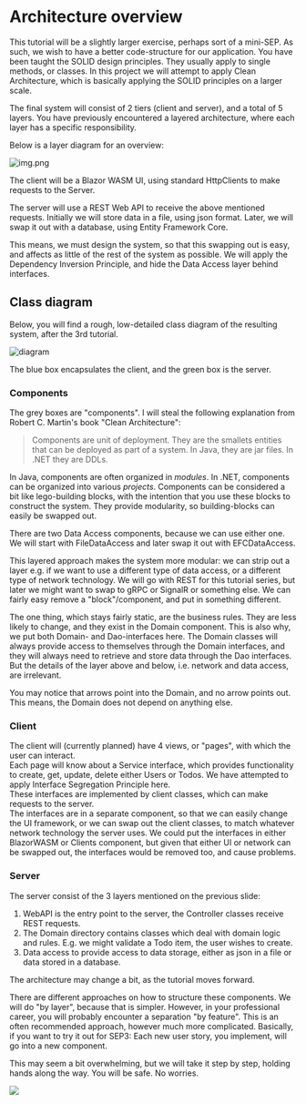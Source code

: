 # Architecture overview

This tutorial will be a slightly larger exercise, perhaps sort of a mini-SEP. As such, we wish to have a better code-structure for our application. You have been taught the SOLID design principles. They usually apply to single methods, or classes. In this project we will attempt to apply Clean Architecture, which is basically applying the SOLID principles on a larger scale.

The final system will consist of 2 tiers (client and server), and a total of 5 layers. You have previously encountered a layered architecture, where each layer has a specific responsibility.


Below is a layer diagram for an overview:

![img.png](Resources/img.png)

The client will be a Blazor WASM UI, using standard HttpClients to make requests to the Server.

The server will use a REST Web API to receive the above mentioned requests. Initially we will store data in a file, using json format. Later, we will swap it out with a database, using Entity Framework Core.

This means, we must design the system, so that this swapping out is easy, and affects as little of the rest of the system as possible. We will apply the Dependency Inversion Principle, and hide the Data Access layer behind interfaces.

## Class diagram

Below, you will find a rough, low-detailed class diagram of the resulting system, after the 3rd tutorial.

![diagram](Resources/LowDetailedClassDiagram.svg)

The blue box encapsulates the client, and the green box is the server.

### Components

The grey boxes are "components". I will steal the following explanation from Robert C. Martin's book "Clean Architecture":

> Components are unit of deployment. They are the smallets entities that can be deployed as part of a system. In Java, they are jar files. In .NET they are DDLs.

In Java, components are often organized in _modules_. In .NET, components can be organized into various _projects_. 
Components can be considered a bit like lego-building blocks, with the intention that you use these blocks to construct the system. They provide modularity, so building-blocks can easily be swapped out.

There are two Data Access components, because we can use either one. We will start with FileDataAccess and later swap it out with EFCDataAccess.

This layered approach makes the system more modular: 
we can strip out a layer e.g. if we want to use a different type of data access, 
or a different type of network technology. 
We will go with REST for this tutorial series, but later we might want to swap to gRPC or SignalR or something else. 
We can fairly easy remove a "block"/component, and put in something different.

The one thing, which stays fairly static, are the business rules. 
They are less likely to change, and they exist in the Domain component. 
This is also why, we put both Domain- and Dao-interfaces here. 
The Domain classes will always provide access to themselves through the Domain interfaces, 
and they will always need to retrieve and store data through the Dao interfaces. 
But the details of the layer above and below, i.e. network and data access, are irrelevant.

You may notice that arrows point into the Domain, and no arrow points out. This means, the Domain does not depend on anything else.


### Client

The client will (currently planned) have 4 views, or "pages", with which the user can interact.\
Each page will know about a Service interface, which provides functionality to create, get, update, delete either Users or Todos. We have attempted to apply Interface Segregation Principle here.\
These interfaces are implemented by client classes, which can make requests to the server.\
The interfaces are in a separate component, so that we can easily change the UI framework, or we can swap out the client classes, to match whatever network technology the server uses. We could put the interfaces in either BlazorWASM or Clients component, but given that either UI or network can be swapped out, the interfaces would be removed too, and cause problems.


### Server
The server consist of the 3 layers mentioned on the previous slide:
1) WebAPI is the entry point to the server, the Controller classes receive REST requests.
2) The Domain directory contains classes which deal with domain logic and rules. E.g. we might validate a Todo item, the user wishes to create.
3) Data access to provide access to data storage, either as json in a file or data stored in a database.

The architecture may change a bit, as the tutorial moves forward.

There are different approaches on how to structure these components. We will do "by layer", because that is simpler. However, in your professional career, you will probably encounter a separation "by feature". This is an often recommended approach, however much more complicated. Basically, if you want to try it out for SEP3: Each new user story, you implement, will go into a new component.

This may seem a bit overwhelming, but we will take it step by step, holding hands along the way. You will be safe. No worries.

![](Resources/HakunaMatata.png)